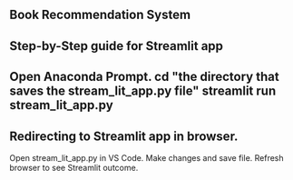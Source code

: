 ## Book Recommendation System






## Step-by-Step guide for Streamlit app
Open Anaconda Prompt.
cd "the directory that saves the stream_lit_app.py file"
streamlit run stream_lit_app.py
-------------------------------------------
Redirecting to Streamlit app in browser.
-------------------------------------------
Open stream_lit_app.py in VS Code. 
Make changes and save file.
Refresh browser to see Streamlit outcome.
